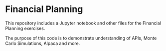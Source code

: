 # Financial Planning 

 
This repository includes a Jupyter notebook and other files for the Financial Planning exercises.

The purpose of this code is to demonstrate understanding of APIs, Monte Carlo Simulations, Alpaca and more. 

